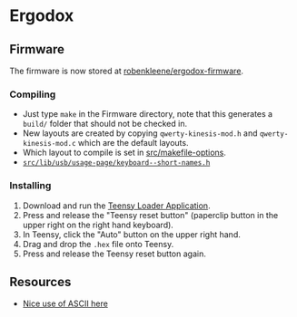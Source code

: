 # Ergodox

## Firmware

The firmware is now stored at [robenkleene/ergodox-firmware](https://github.com/robenkleene/ergodox-firmware).

### Compiling

* Just type `make` in the Firmware directory, note that this generates a `build/` folder that should not be checked in.
* New layouts are created by copying `qwerty-kinesis-mod.h` and `qwerty-kinesis-mod.c` which are the default layouts.
* Which layout to compile is set in [src/makefile-options](https://github.com/robenkleene/ergodox-firmware/blob/master/src/makefile-options).
* [`src/lib/usb/usage-page/keyboard--short-names.h`](https://github.com/robenkleene/ergodox-firmware/blob/master/src/lib/usb/usage-page/keyboard--short-names.h)
### Installing

1. Download and run the [Teensy Loader Application](https://www.pjrc.com/teensy/loader.html).
2. Press and release the "Teensy reset button" (paperclip button in the upper right on the right hand keyboard).
3. In Teensy, click the "Auto" button on the upper right hand.
4. Drag and drop the `.hex` file onto Teensy.
5. Press and release the Teensy reset button again.

## Resources

* [Nice use of ASCII here](https://github.com/grota/tmk_keyboard/blob/grota_layout/keyboard/ergodox/keymap_grota.h#L25)